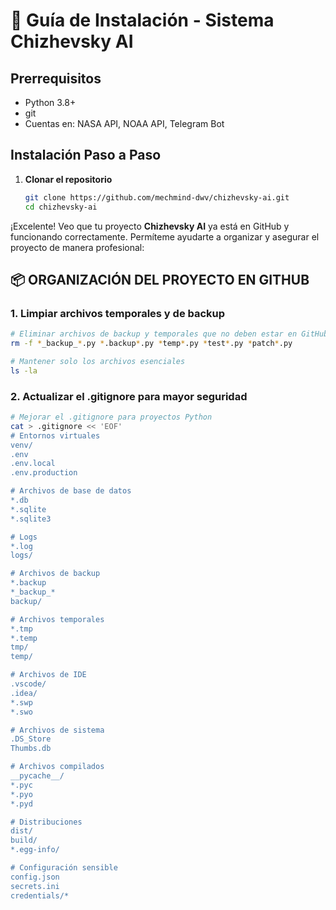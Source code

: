 # 🚀 Guía de Instalación - Sistema Chizhevsky AI

## Prerrequisitos
- Python 3.8+
- git
- Cuentas en: NASA API, NOAA API, Telegram Bot

## Instalación Paso a Paso

1. **Clonar el repositorio**
   ```bash
   git clone https://github.com/mechmind-dwv/chizhevsky-ai.git
   cd chizhevsky-ai
¡Excelente! Veo que tu proyecto **Chizhevsky AI** ya está en GitHub y funcionando correctamente. Permíteme ayudarte a organizar y asegurar el proyecto de manera profesional:

## 📦 **ORGANIZACIÓN DEL PROYECTO EN GITHUB**

### 1. **Limpiar archivos temporales y de backup**
```bash
# Eliminar archivos de backup y temporales que no deben estar en GitHub
rm -f *_backup_*.py *.backup*.py *temp*.py *test*.py *patch*.py

# Mantener solo los archivos esenciales
ls -la
```

### 2. **Actualizar el .gitignore para mayor seguridad**
```bash
# Mejorar el .gitignore para proyectos Python
cat > .gitignore << 'EOF'
# Entornos virtuales
venv/
.env
.env.local
.env.production

# Archivos de base de datos
*.db
*.sqlite
*.sqlite3

# Logs
*.log
logs/

# Archivos de backup
*.backup
*_backup_*
backup/

# Archivos temporales
*.tmp
*.temp
tmp/
temp/

# Archivos de IDE
.vscode/
.idea/
*.swp
*.swo

# Archivos de sistema
.DS_Store
Thumbs.db

# Archivos compilados
__pycache__/
*.pyc
*.pyo
*.pyd

# Distribuciones
dist/
build/
*.egg-info/

# Configuración sensible
config.json
secrets.ini
credentials/*
